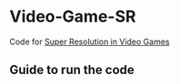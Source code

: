 # Video-Game-SR
Code for [Super Resolution in Video Games](https://www.kaggle.com/competitions/super-resolution-in-video-games)

## Guide to run the code

